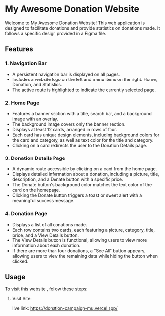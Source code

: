 # My Awesome Donation Website

Welcome to My Awesome Donation Website! This web application is designed to facilitate donations and provide statistics on donations made. It follows a specific design provided in a Figma file.

## Features

### 1. Navigation Bar

- A persistent navigation bar is displayed on all pages.
- Includes a website logo on the left and menu items on the right: Home, Donation, and Statistics.
- The active route is highlighted to indicate the currently selected page.

### 2. Home Page

- Features a banner section with a title, search bar, and a background image with an overlay.
- The background image covers only the banner section.
- Displays at least 12 cards, arranged in rows of four.
- Each card has unique design elements, including background colors for the card and category, as well as text color for the title and category.
- Clicking on a card redirects the user to the Donation Details page.

### 3. Donation Details Page

- A dynamic route accessible by clicking on a card from the home page.
- Displays detailed information about a donation, including a picture, title, description, and a Donate button with a specific price.
- The Donate button's background color matches the text color of the card on the homepage.
- Clicking the Donate button triggers a toast or sweet alert with a meaningful success message.

### 4. Donation Page

- Displays a list of all donations made.
- Each row contains two cards, each featuring a picture, category, title, price, and a View Details button.
- The View Details button is functional, allowing users to view more information about each donation.
- If there are more than four donations, a "See All" button appears, allowing users to view the remaining data while hiding the button when clicked.

## Usage

To visit this website , follow these steps:

1. Visit Site:

   live link: https://donation-campaign-mu.vercel.app/
